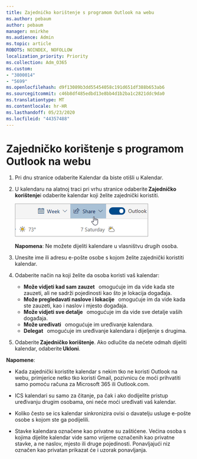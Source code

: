 ```yaml
---
title: Zajedničko korištenje s programom Outlook na webu
ms.author: pebaum
author: pebaum
manager: mnirkhe
ms.audience: Admin
ms.topic: article
ROBOTS: NOINDEX, NOFOLLOW
localization_priority: Priority
ms.collection: Adm_O365
ms.custom:
- "3800014"
- "5699"
ms.openlocfilehash: d9f13089b3dd55454058c191d651df388b653ab6
ms.sourcegitcommit: c46b8df485edbd13e8bb4d1b2ba1c2821ddc9da0
ms.translationtype: MT
ms.contentlocale: hr-HR
ms.lasthandoff: 05/23/2020
ms.locfileid: "44357488"
---
```

# <a name="sharing-with-outlook-on-the-web"></a>Zajedničko korištenje s programom Outlook na webu

1. Pri dnu stranice odaberite Kalendar da biste otišli u Kalendar.

2. U kalendaru na alatnoj traci pri vrhu stranice odaberite **Zajedničko korištenje**i odaberite kalendar koji želite zajednički koristiti. 

    ![Zajedničko korištenje kalendara](media/share-calendar.png)

    **Napomena**: Ne možete dijeliti kalendare u vlasništvu drugih osoba.

3. Unesite ime ili adresu e-pošte osobe s kojom želite zajednički koristiti kalendar.

4. Odaberite način na koji želite da osoba koristi vaš kalendar: 
    - **Može vidjeti kad sam zauzet**   omogućuje im da vide kada ste zauzeti, ali ne sadrži pojedinosti kao što je lokacija događaja. 
    - **Može pregledavati naslove i lokacije**   omogućuje im da vide kada ste zauzeti, kao i naslov i mjesto događaja. 
    - **Može vidjeti sve detalje**   omogućuje im da vide sve detalje vaših događaja. 
    - **Može uređivati**   omogućuje im uređivanje kalendara. 
    - **Delegat**   omogućuje im uređivanje kalendara i dijeljenje s drugima.

5. Odaberite **Zajedničko korištenje**. Ako odlučite da nećete odmah dijeliti kalendar, odaberite **Ukloni**. 

**Napomene**:  

- Kada zajednički koristite kalendar s nekim tko ne koristi Outlook na webu, primjerice netko tko koristi Gmail, pozivnicu će moći prihvatiti samo pomoću računa za Microsoft 365 ili Outlook.com. 

- ICS kalendari su samo za čitanje, pa čak i ako dodijelite pristup uređivanju drugim osobama, oni neće moći uređivati vaš kalendar. 

- Koliko često se ics kalendar sinkronizira ovisi o davatelju usluge e-pošte osobe s kojom ste ga podijelili. 

- Stavke kalendara označene kao privatne su zaštićene. Većina osoba s kojima dijelite kalendar vide samo vrijeme označenih kao privatne stavke, a ne naslov, mjesto ili druge pojedinosti. Ponavljajući niz označen kao privatan prikazat će i uzorak ponavljanja.

